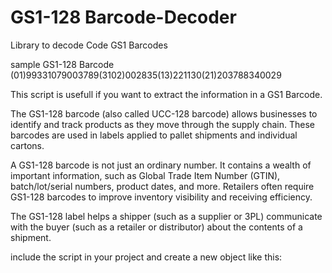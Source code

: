 # GS1-128 Barcode-Decoder
Library to decode Code GS1 Barcodes

sample GS1-128 Barcode
(01)99331079003789(3102)002835(13)221130(21)203788340029

This script is usefull if you want to extract the information in a GS1 Barcode.

The GS1-128 barcode (also called UCC-128 barcode) allows businesses to identify and track products as they move through the supply chain. These barcodes are used in labels applied to pallet shipments and individual cartons. 

A GS1-128 barcode is not just an ordinary number. It contains a wealth of important information, such as Global Trade Item Number (GTIN), batch/lot/serial numbers, product dates, and more. Retailers often require GS1-128 barcodes to improve inventory visibility and receiving efficiency.

The GS1-128 label helps a shipper (such as a supplier or 3PL) communicate with the buyer (such as a retailer or distributor) about the contents of a shipment.

include the script in your project and create a new object like this:
<script src="codegs1decoder.js"></script>
<script>
  let barcode = new codeGS1Decoder( document.querySelector('#gs1-128BarcodeHolder').value );
  const GTIN = document.querySelector('#gtin´);
  const packingDate = document.querySelector('#packingDate');
  const netWeightKgs = document.querySelector('#netWeightKgs');

  GTIN.value = barcode.GTIN;
  packingDate.value = barcode.PackingDate;
  netWeightKgs.value = barcode.NetWeightKgs;
</script>
